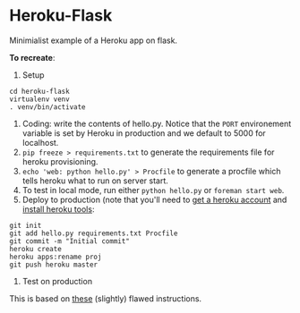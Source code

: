 Heroku-Flask
============

Minimialist example of a Heroku app on flask.

**To recreate**:
1. Setup
```
cd heroku-flask
virtualenv venv
. venv/bin/activate
```
1. Coding: write the contents of hello.py.  Notice that the `PORT` environement variable is set by Heroku in production and we default to 5000 for localhost.
1. `pip freeze > requirements.txt` to generate the requirements file for heroku provisioning.
1. `echo 'web: python hello.py' > Procfile` to generate a procfile which tells heroku what to run on server start.
1. To test in local mode, run either `python hello.py` or `foreman start web`.
1. Deploy to production (note that you'll need to [get a heroku account](https://www.heroku.com/) and [install heroku tools](https://toolbelt.heroku.com/):
```
git init
git add hello.py requirements.txt Procfile
git commit -m "Initial commit"
heroku create
heroku apps:rename proj
git push heroku master
```
1. Test on production

This is based on [these](http://virantha.com/2013/11/14/starting-a-simple-flask-app-with-heroku/) (slightly) flawed instructions.
